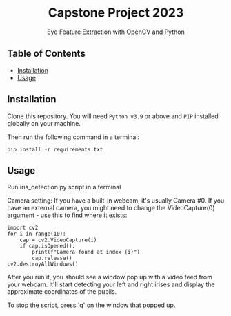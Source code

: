 <h1 align="center">Capstone Project 2023</h1>
<p align="center">Eye Feature Extraction with OpenCV and Python</p>

## Table of Contents
- [Installation](#installation)
- [Usage](#usage)

## Installation

Clone this repository. You will need `Python v3.9` or above and `PIP` installed globally on your machine.

Then run the following command in a terminal:

`pip install -r requirements.txt`

## Usage

Run iris_detection.py script in a terminal

Camera setting: If you have a built-in webcam, it's usually Camera #0. If you have an external camera, you might need to change the VideoCapture(0) argument - use this to find where it exists:

    import cv2
    for i in range(10):
        cap = cv2.VideoCapture(i)
        if cap.isOpened():
            print(f"Camera found at index {i}")
            cap.release()
    cv2.destroyAllWindows()

After you run it, you should see a window pop up with a video feed from your webcam. It'll start detecting your left and right irises and display the approximate coordinates of the pupils.

To stop the script, press 'q' on the window that popped up.
